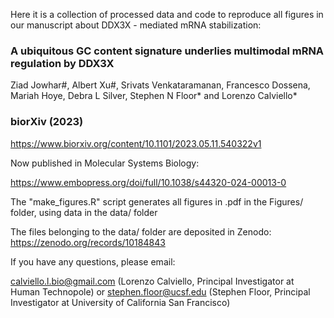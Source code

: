 Here it is a collection of processed data and code to reproduce all figures in our manuscript about DDX3X - mediated mRNA stabilization:

### A ubiquitous GC content signature underlies multimodal mRNA regulation by DDX3X ### 

Ziad Jowhar#, Albert Xu#, Srivats Venkataramanan, Francesco Dossena, Mariah Hoye, Debra L Silver, Stephen N Floor* and Lorenzo Calviello*

### biorXiv (2023) ###
https://www.biorxiv.org/content/10.1101/2023.05.11.540322v1

Now published in Molecular Systems Biology:

https://www.embopress.org/doi/full/10.1038/s44320-024-00013-0


The "make_figures.R" script generates all figures in .pdf in the Figures/ folder, using data in the data/ folder
 
The files belonging to the data/ folder are deposited in Zenodo: https://zenodo.org/records/10184843

If you have any questions, please email:

calviello.l.bio@gmail.com (Lorenzo Calviello, Principal Investigator at Human Technopole) or stephen.floor@ucsf.edu (Stephen Floor, Principal Investigator at University of California San Francisco)

